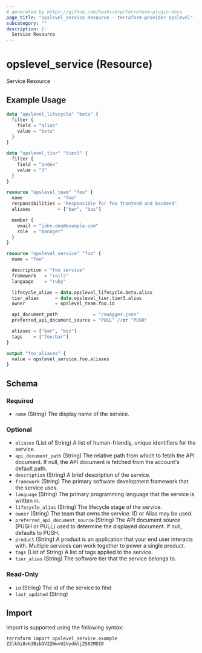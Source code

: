 ```yaml
---
# generated by https://github.com/hashicorp/terraform-plugin-docs
page_title: "opslevel_service Resource - terraform-provider-opslevel"
subcategory: ""
description: |-
  Service Resource
---
```


# opslevel_service (Resource)

Service Resource

## Example Usage

```terraform
data "opslevel_lifecycle" "beta" {
  filter {
    field = "alias"
    value = "beta"
  }
}

data "opslevel_tier" "tier3" {
  filter {
    field = "index"
    value = "3"
  }
}

resource "opslevel_team" "foo" {
  name             = "foo"
  responsibilities = "Responsible for foo frontend and backend"
  aliases          = ["bar", "baz"]

  member {
    email = "john.doe@example.com"
    role  = "manager"
  }
}

resource "opslevel_service" "foo" {
  name = "foo"

  description = "foo service"
  framework   = "rails"
  language    = "ruby"

  lifecycle_alias = data.opslevel_lifecycle.beta.alias
  tier_alias      = data.opslevel_tier.tier3.alias
  owner           = opslevel_team.foo.id

  api_document_path             = "/swagger.json"
  preferred_api_document_source = "PULL" //or "PUSH"

  aliases = ["bar", "baz"]
  tags    = ["foo:bar"]
}

output "foo_aliases" {
  value = opslevel_service.foo.aliases
}
```

<!-- schema generated by tfplugindocs -->
## Schema

### Required

- `name` (String) The display name of the service.

### Optional

- `aliases` (List of String) A list of human-friendly, unique identifiers for the service.
- `api_document_path` (String) The relative path from which to fetch the API document. If null, the API document is fetched from the account's default path.
- `description` (String) A brief description of the service.
- `framework` (String) The primary software development framework that the service uses.
- `language` (String) The primary programming language that the service is written in.
- `lifecycle_alias` (String) The lifecycle stage of the service.
- `owner` (String) The team that owns the service. ID or Alias may be used.
- `preferred_api_document_source` (String) The API document source (PUSH or PULL) used to determine the displayed document. If null, defaults to PUSH.
- `product` (String) A product is an application that your end user interacts with. Multiple services can work together to power a single product.
- `tags` (List of String) A list of tags applied to the service.
- `tier_alias` (String) The software tier that the service belongs to.

### Read-Only

- `id` (String) The id of the service to find
- `last_updated` (String)

## Import

Import is supported using the following syntax:

```shell
terraform import opslevel_service.example Z2lkOi8vb3BzbGV2ZWwvU2VydmljZS82MDI0
```
